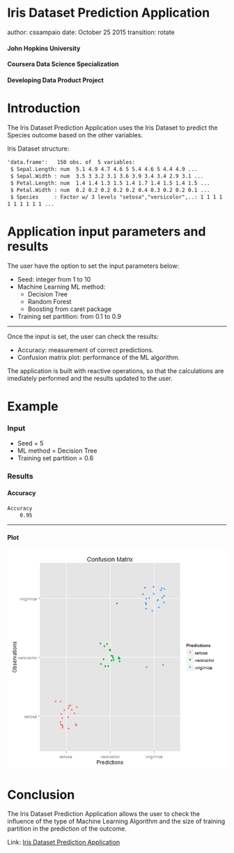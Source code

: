 Iris Dataset Prediction Application
========================================================
author: cssampaio
date: October 25 2015
transition: rotate

#### John Hopkins University
#### Coursera Data Science Specialization
#### Developing Data Product Project


Introduction
========================================================

The Iris Dataset Prediction Application uses the Iris Dataset to predict the Species outcome based on the other variables.

Iris Dataset structure:

```
'data.frame':	150 obs. of  5 variables:
 $ Sepal.Length: num  5.1 4.9 4.7 4.6 5 5.4 4.6 5 4.4 4.9 ...
 $ Sepal.Width : num  3.5 3 3.2 3.1 3.6 3.9 3.4 3.4 2.9 3.1 ...
 $ Petal.Length: num  1.4 1.4 1.3 1.5 1.4 1.7 1.4 1.5 1.4 1.5 ...
 $ Petal.Width : num  0.2 0.2 0.2 0.2 0.2 0.4 0.3 0.2 0.2 0.1 ...
 $ Species     : Factor w/ 3 levels "setosa","versicolor",..: 1 1 1 1 1 1 1 1 1 1 ...
```

Application input parameters and results
========================================================

The user have the option to set the input parameters below:
- Seed: integer from 1 to 10
- Machine Learning ML method: 
  - Decision Tree 
  - Random Forest 
  - Boosting from caret package
- Training set partition: from 0.1 to 0.9

***

Once the input is set, the user can check the results:
- Accuracy: measurement of correct predictions.
- Confusion matrix plot: performance of the ML algorithm.

The application is built with reactive operations, so that the calculations are imediately performed and the results updated to the user.

Example
========================================================

### Input 
- Seed = 5
- ML method = Decision Tree
- Training set partition = 0.6

### Results
#### Accuracy

```
Accuracy 
    0.95 
```

***

#### Plot
![plot of chunk unnamed-chunk-3](Project-figure/unnamed-chunk-3-1.png) 

Conclusion
======

The Iris Dataset Prediction Application allows the user to check the influence of the type of Machine Learning Algorithm and the size of training partition in the prediction of the outcome.

Link:
[Iris Dataset Prediction Application](https://cssampaio.shinyapps.io/Project) 
